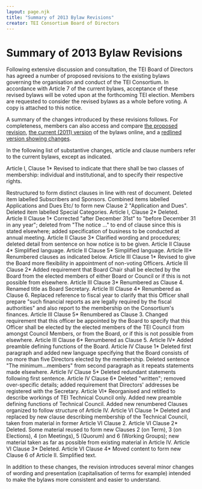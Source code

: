 ```yaml
---
layout: page.njk
title: "Summary of 2013 Bylaw Revisions"
creator: TEI Consortium Board of Directors
---
```

# Summary of 2013 Bylaw Revisions




Following extensive discussion and consultation, the TEI Board of
 Directors has agreed a number of proposed revisions to the existing
 bylaws governing the organisation and conduct of the TEI
 Consortium. In accordance with Article 7 of the current bylaws,
 acceptance of these revised bylaws will be voted upon at the
 forthcoming TEI election. Members are requested to consider the
 revised bylaws as a whole before voting. A copy is attached to this
 notice.


A summary of the changes introduced by these revisions follows. For
 completeness, members can also access and compare 
 [the proposed
 revision](/Board/bylaws2013.xml), [the current (2011\)
 version](/About/bylaws.xml) of the bylaws online, and a [redlined version showing changes](/wp-content/uploads/2018/04/bylaws2013-redlined.pdf).


In the following list of substantive changes, article and clause
 numbers refer to the current bylaws, except as indicated.
 


Article I, Clause 1* Revised to indicate that there shall be two
 classes of membership: individual and institutional, and to specify
 their respective rights.


Restructured to form distinct clauses in line with rest of
 document. Deleted item labelled 
 Subscribers and
 Sponsors. Combined items labelled 
 Applications and 
 Dues Etc/ to form
 new Clause 2 "Application and Dues". Deleted item labelled 
 Special
 Categories.
Article I, Clause 2* Deleted.
Article II Clause 1* Corrected "after December 31st" to "before December 31 in any
 year"; deleted from "The notice ..." to end of clause since this is
 stated elsewhere; added specification of business to be conducted at
 annual meeting.
Article II Clause 3* Clarified wording and procedures; deleted detail from sentence on
 how notice is to be given.
Article II Clause 4* Simplified language.
Article II Clause 5* Simplified language.
Article III* Renumbered clauses as indicated
 below.
Article III Clause 1* Revised to give the Board more flexibility in appointment of
 non\-voting Officers.
Article III Clause 2* Added requirement that Board Chair shall be elected by the Board
 from the elected members of either Board or Council or if this is not
 possible from elsewhere.
Article III Clause 3* Renumbered as Clause 4\. Renamed title as Board Secretary.
Article III Clause 4* Renumbered as Clause 6\. Replaced reference to fiscal year to
 clarify that this Officer shall prepare "such financial reports as are
 legally required by the fiscal authorities" and also report to the
 membership on the Consortium's finances.
Article III Clause 5* Renumbered as Clause 3\. Changed requirement that this officer
 be appointed by the Board to specify that this Officer shall be elected by the
 elected members of the TEI Council from amongst Council Members, or
 from the Board, or if this is not possible from elsewhere.
Article III Clause 6* Renumbered as Clause 5\.
Article IV* Added preamble defining functions of the Board.
Article IV Clause 1* Deleted first paragraph and added new language specifying that
 the Board consists of no more than five Directors elected by the
 membership. Deleted sentence "The minimum...members" from second
 paragraph as it repeats statements made elsewhere.
Article IV Clause 5* Deleted redundant statements following first sentence.
Article IV Clause 6* Deleted "written"; removed over\-specific details; added requirement
 that Directors' addresses be registered with the Secretary.
Article VI* Reorganised and retitled to describe workings of TEI Technical
 Council only. Added new preamble defining functions of Technical
 Council. Added new renumbered Clauses organized to follow structure of
 Article IV.
Article VI Clause 1* Deleted and replaced by new clause describing membership of the
 Technical Council, taken from material in former Article VI Clause
 2\.
Article VI Clause 2* Deleted. Some material reused to form new Clauses 2 (on Term), 3 (on
 Elections), 4 (on Meetings), 5 (Quorum) and 6 (Working Groups); new material taken
 as far as possible from existing material in Article IV.
Article VI Clause 3* Deleted.
Article VI Clause 4* Moved content to form new Clause 6 of Article II. Simplified
 text.


In addition to these changes, the revision introduces several minor
 changes of wording and presentation (capitalisation of terms for
 example) intended to make the bylaws more consistent and
 easier to understand. 




